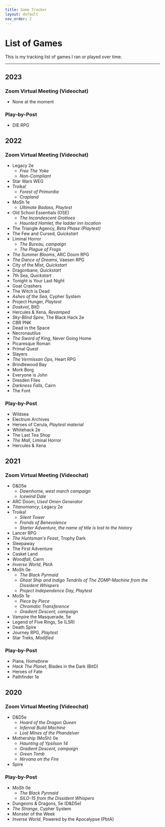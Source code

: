```yaml
---
title: Game Tracker
layout: default
nav_order: 2
---
```


# <b>List of Games</b>

This is my tracking list of games I ran or played over time.

---

## 2023
### Zoom Virtual Meeting (Videochat)
- None at the moment

### Play-by-Post
- DIE RPG

## 2022
### Zoom Virtual Meeting (Videochat)
- Legacy 2e
    - <i>Free The Yoke</i>
    - <i>Non-Compliant</i>
- Star Wars WEG
- Troika!
    - <i>Forest of Primordia</i>
    - <i>Crapland</i>
- MoSh 1e
    - <i>Ultimate Badass, Playtest</i>
- Old School Essentials (OSE)
    - <i>The Incandescent Grottoes</i>
    - <i>Haunted Hamlet, the ladder inn location</i>
- The Triangle Agency, <i>Beta Phase (Playtest)</i>
- The Few and Cursed, <i>Quickstart</i>
- Liminal Horror
    - <i>The Bureau, campaign</i>
    - <i>The Plague of Frogs</i>
- <i>The Summer Blooms</i>, ARC Doom RPG
- <i>The Dance of Dreams</i>, Vaesen RPG
- City of the Mist, <i>Quickstart</i>
- Dragonbane, <i>Quickstart</i>
- 7th Sea, <i>Quickstart</i>
- Tonight is Your Last Night
- Goat Crashers
- The Witch is Dead
- <i>Ashes of the Sea</i>, Cypher System 
- Project Hunger, <i>Playtest</i>
- <i>Doskvol</i>, BitD
- Hercules & Xena, <i>Revamped</i>
- <i>Sky-Blind Spire</i>, The Black Hack 2e
- CBR PNK
- Dead in the Space
- Necronautilus
- <i>The Sword of King</i>, Never Going Home
- Picaresque Roman
- Primal Quest
- Slayers
- <i>The Vermissan Ops</i>, Heart RPG
- Brindlewood Bay
- Mork Borg
- Everyone is John
- Dresden Files
- <i>Darkness Falls</i>, Cairn
- The Font


### Play-by-Post
- Wildsea
- Electrum Archives
- Heroes of Cerula, <i>Playtest material</i>
- Whitehack 2e
- The Last Tea Shop
- <i>The Mall</i>, Liminal Horror
- Hercules & Xena

## 2021
### Zoom Virtual Meeting (Videochat)
- D&D5e
    - <i>Dawnhome, west march campaign</i>
    - <i>Icewind Dale</i>
- ARC Doom, <i>Used Omen Generator</i>
- <i>Titanomancy</i>, Legacy 2e
- Troika!
    - <i>Silent Tower</i>
    - <i>Fronds of Benevolence</i>
    - <i>Starter Adventure, the name of title is lost to the history</i>
- Lancer RPG
- <i>The Huntsman's Feast</i>, Trophy Dark
- Sleepaway
- The First Adventure
- Casket Land
- <i>Woodfall</i>, Cairn
- <i>Inverse World</i>, PbtA
- MoSh 0e
    - <i>The Black Pyrmaid</i>
    - <i>Ghost Ship and Indigo Tendrils of The ZOMP-Machine from the Dissident Whispers</i>
    - <i> Project Independence Day, Playtest</i>
- MoSh 1e
    - <i>Piece by Piece</i>
    - <i>Chromatic Transference</i>
    - <i> Gradient Descent, campaign</i>
- Vampire the Masquerade, 5e
- Legend of Five Rings, 5e (L5R)
- Death Spire
- Journey RPG, <i>Playtest</i>
- Star Treks, <i>Modified</i>

### Play-by-Post
- Piana, <i>Homebrew</i>
- <i>Hack The Planet</i>, Blades in the Dark (BitD)
- Heroes of Fate
- Pathfinder 1e

## 2020
### Zoom Virtual Meeting (Videochat)
- D&D5e
    - <i>Hoard of the Dragon Queen</i>
    - <i>Infernal Build Machine</i>
    - <i>Lost Mines of the Phandelver</i>
- Mothership (MoSh) 0e
    - <i>Haunting of Ypsilson 14</i>
    - <i>Gradient Descent, campaign</i>
    - <i>Green Tomb</i>
    - <i>Nirvana on the Fire</i>
- Spire

### Play-by-Post
- MoSh 0e
    - <i>The Black Pyrmaid</i>
    - <i>SILO-15 from the Dissident Whispers</i>
- Dungeons & Dragons, 5e (D&D5e)
- <i>The Strange</i>, Cypher System
- Monster of the Week
- <i>Inverse World</i>, Powered by the Apocalypse (PbtA)